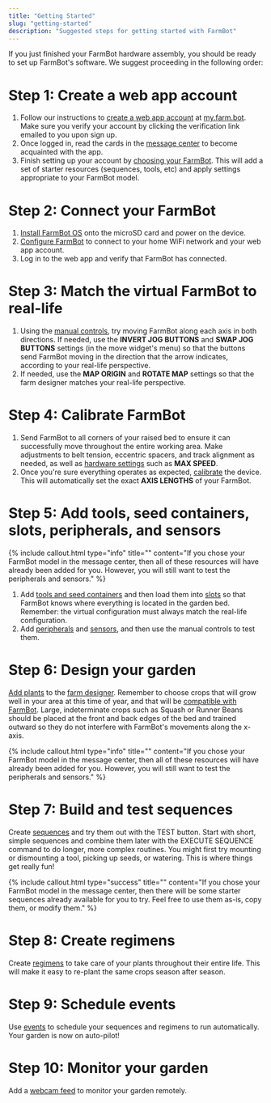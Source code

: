 ```yaml
---
title: "Getting Started"
slug: "getting-started"
description: "Suggested steps for getting started with FarmBot"
---
```


If you just finished your FarmBot hardware assembly, you should be ready to set up FarmBot's software. We suggest proceeding in the following order:

# Step 1: Create a web app account
1. Follow our instructions to [create a web app account](../The-FarmBot-Web-App/the-farmbot-web-app/creating-an-account.md) at [my.farm.bot](https://my.farm.bot). Make sure you verify your account by clicking the verification link emailed to you upon sign up.
2. Once logged in, read the cards in the [message center](../The-FarmBot-Web-App/the-farmbot-web-app/message-center.md) to become acquainted with the app.
3. Finish setting up your account by [choosing your FarmBot](../The-FarmBot-Web-App/the-farmbot-web-app/creating-an-account.md#choose-your-farmbot). This will add a set of starter resources (sequences, tools, etc) and apply settings appropriate to your FarmBot model.

# Step 2: Connect your FarmBot
1. [Install FarmBot OS](../FarmBot-OS/farmbot-os.md#installing-farmbot-os) onto the microSD card and power on the device.
2. [Configure FarmBot](../FarmBot-OS/farmbot-os/configurator.md) to connect to your home WiFi network and your web app account.
3. Log in to the web app and verify that FarmBot has connected.

# Step 3: Match the virtual FarmBot to real-life
1. Using the [manual controls](../The-FarmBot-Web-App/controls.md), try moving FarmBot along each axis in both directions. If needed, use the **INVERT JOG BUTTONS** and **SWAP JOG BUTTONS** settings (in the move widget's <i class='fa fa-cog'></i> menu) so that the <span class="fb-button fb-gray"><i class='fa fa-arrow-left'></i></span> <span class="fb-button fb-gray"><i class='fa fa-arrow-right'></i></span> <span class="fb-button fb-gray"><i class='fa fa-arrow-up'></i></span> <span class="fb-button fb-gray"><i class='fa fa-arrow-down'></i></span> buttons send FarmBot moving in the direction that the arrow indicates, according to your real-life perspective.
2. If needed, use the **MAP ORIGIN** and **ROTATE MAP** settings so that the farm designer matches your real-life perspective.

# Step 4: Calibrate FarmBot
1. Send FarmBot to all corners of your raised bed to ensure it can successfully move throughout the entire working area. Make adjustments to belt tension, eccentric spacers, and track alignment as needed, as well as [hardware settings](../The-FarmBot-Web-App/settings/firmware-settings.md) such as **MAX SPEED**.
2. Once you're sure everything operates as expected, [calibrate](how-to-guides/calibrate-and-home-farmbot.md) the device. This will automatically set the exact **AXIS LENGTHS** of your FarmBot.

# Step 5: Add tools, seed containers, slots, peripherals, and sensors

{%
include callout.html
type="info"
title=""
content="If you chose your FarmBot model in the message center, then all of these resources will have already been added for you. However, you will still want to test the peripherals and sensors."
%}

1. Add [tools and seed containers](../The-FarmBot-Web-App/farm-designer/tools.md) and then load them into [slots](../The-FarmBot-Web-App/farm-designer/tools.md) so that FarmBot knows where everything is located in the garden bed. Remember: the virtual configuration must always match the real-life configuration.
2. Add [peripherals](../The-FarmBot-Web-App/controls/peripherals.md) and [sensors](../The-FarmBot-Web-App/controls/sensors.md), and then use the manual controls to test them.

# Step 6: Design your garden
[Add plants](../The-FarmBot-Web-App/farm-designer/plants.md) to the [farm designer](../The-FarmBot-Web-App/farm-designer.md). Remember to choose crops that will grow well in your area at this time of year, and that will be [compatible with FarmBot](http://seeds.farm.bot). Large, indeterminate crops such as Squash or Runner Beans should be placed at the front and back edges of the bed and trained outward so they do not interfere with FarmBot's movements along the x-axis.

{%
include callout.html
type="info"
title=""
content="If you chose your FarmBot model in the message center, then all of these resources will have already been added for you. However, you will still want to test the peripherals and sensors."
%}

# Step 7: Build and test sequences
Create [sequences](../The-FarmBot-Web-App/sequences.md) and try them out with the <span class="fb-button fb-orange">TEST</span> button. Start with short, simple sequences and combine them later with the <span class="fb-step fb-execute">EXECUTE SEQUENCE</span> command to do longer, more complex routines. You might first try mounting or dismounting a tool, picking up seeds, or watering. This is where things get really fun!

{%
include callout.html
type="success"
title=""
content="If you chose your FarmBot model in the message center, then there will be some starter sequences already available for you to try. Feel free to use them as-is, copy them, or modify them."
%}

# Step 8: Create regimens
Create [regimens](../The-FarmBot-Web-App/regimens.md) to take care of your plants throughout their entire life. This will make it easy to re-plant the same crops season after season.

# Step 9: Schedule events
Use [events](../The-FarmBot-Web-App/farm-designer/events.md) to schedule your sequences and regimens to run automatically. Your garden is now on auto-pilot!

# Step 10: Monitor your garden
Add a [webcam feed](../The-FarmBot-Web-App/controls/webcam-feeds.md) to monitor your garden remotely.
